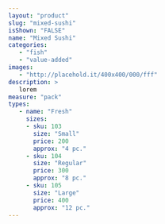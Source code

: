 ```yaml
---
layout: "product"
slug: "mixed-sushi"
isShown: "FALSE"
name: "Mixed Sushi"
categories:
   - "fish"
   - "value-added"
images:
   - "http://placehold.it/400x400/000/fff"
description: >
   lorem
measure: "pack"
types: 
   - name: "Fresh"
     sizes: 
     - sku: 103
       size: "Small"
       price: 200
       approx: "4 pc."
     - sku: 104
       size: "Regular"
       price: 300
       approx: "8 pc."
     - sku: 105
       size: "Large"
       price: 400
       approx: "12 pc."
---
```


